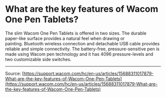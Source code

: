# What are the key features of Wacom One Pen Tablets?

The slim Wacom One Pen Tablets is offered in two sizes. The durable paper-like surface provides a natural feel when drawing or painting. Bluetooth wireless connection and detachable USB cable provides reliable and simple connectivity. The battery-free, pressure-sensitive pen is made using Wacom pen technology and it has 4096 pressure-levels and two customizable side switches.

---
Source: [https://support.wacom.com/hc/en-us/articles/15688311017879-What-are-the-key-features-of-Wacom-One-Pen-Tablets](https://support.wacom.com/hc/en-us/articles/15688311017879-What-are-the-key-features-of-Wacom-One-Pen-Tablets)

